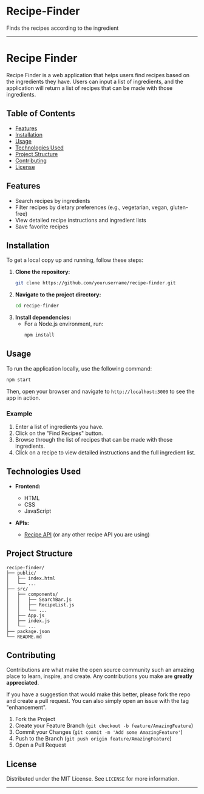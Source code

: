 # Recipe-Finder
Finds the recipes according to the ingredient

---

# Recipe Finder

Recipe Finder is a web application that helps users find recipes based on the ingredients they have. Users can input a list of ingredients, and the application will return a list of recipes that can be made with those ingredients.

## Table of Contents
- [Features](#features)
- [Installation](#installation)
- [Usage](#usage)
- [Technologies Used](#technologies-used)
- [Project Structure](#project-structure)
- [Contributing](#contributing)
- [License](#license)

## Features
- Search recipes by ingredients
- Filter recipes by dietary preferences (e.g., vegetarian, vegan, gluten-free)
- View detailed recipe instructions and ingredient lists
- Save favorite recipes

## Installation
To get a local copy up and running, follow these steps:

1. **Clone the repository:**
    ```sh
    git clone https://github.com/yourusername/recipe-finder.git
    ```
2. **Navigate to the project directory:**
    ```sh
    cd recipe-finder
    ```
3. **Install dependencies:**
    - For a Node.js environment, run:
      ```sh
      npm install
      ```

## Usage
To run the application locally, use the following command:

```sh
npm start
```

Then, open your browser and navigate to `http://localhost:3000` to see the app in action.

### Example
1. Enter a list of ingredients you have.
2. Click on the "Find Recipes" button.
3. Browse through the list of recipes that can be made with those ingredients.
4. Click on a recipe to view detailed instructions and the full ingredient list.

## Technologies Used
- **Frontend:**
  - HTML
  - CSS
  - JavaScript

- **APIs:**
  - [Recipe API](https://spoonacular.com/food-api) (or any other recipe API you are using)

## Project Structure
```
recipe-finder/
├── public/
│   ├── index.html
│   └── ...
├── src/
│   ├── components/
│   │   ├── SearchBar.js
│   │   ├── RecipeList.js
│   │   └── ...
│   ├── App.js
│   ├── index.js
│   └── ...
├── package.json
└── README.md
```

## Contributing
Contributions are what make the open source community such an amazing place to learn, inspire, and create. Any contributions you make are **greatly appreciated**.

If you have a suggestion that would make this better, please fork the repo and create a pull request. You can also simply open an issue with the tag "enhancement".

1. Fork the Project
2. Create your Feature Branch (`git checkout -b feature/AmazingFeature`)
3. Commit your Changes (`git commit -m 'Add some AmazingFeature'`)
4. Push to the Branch (`git push origin feature/AmazingFeature`)
5. Open a Pull Request

## License
Distributed under the MIT License. See `LICENSE` for more information.

---
